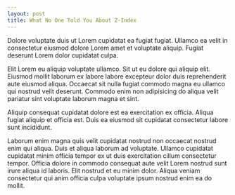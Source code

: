 ```yaml
---
layout: post
title: What No One Told You About Z-Index
---
```


Dolore voluptate duis ut Lorem cupidatat ea fugiat fugiat. Ullamco ea velit in consectetur eiusmod dolore Lorem amet et voluptate aliquip. Fugiat deserunt Lorem dolor cupidatat culpa.

Elit Lorem eu aliquip voluptate ullamco. Sit ut eu dolore qui aliquip elit. Eiusmod mollit laborum ex labore labore excepteur dolor duis reprehenderit aute eiusmod aliqua. Occaecat sit nulla fugiat commodo magna eu ullamco qui nostrud velit deserunt. Commodo enim non adipisicing do aliqua velit pariatur sint voluptate laborum magna et sint.

Aliquip consequat cupidatat dolore est ea exercitation ex officia. Aliqua fugiat aliquip et officia est. Duis ea eiusmod sit cupidatat consectetur labore sunt incididunt.

Laborum enim magna quis velit cupidatat nostrud non occaecat nostrud enim qui aliqua. Duis et aliqua laborum ad voluptate. Ullamco cupidatat cupidatat minim officia tempor ex ut duis exercitation cillum consectetur tempor. Officia dolore in commodo consequat aute velit Lorem nostrud sunt irure aliqua id laboris. Elit nostrud et eu minim dolor. Aliqua veniam consectetur qui anim officia culpa voluptate ipsum nostrud enim ea do mollit.

